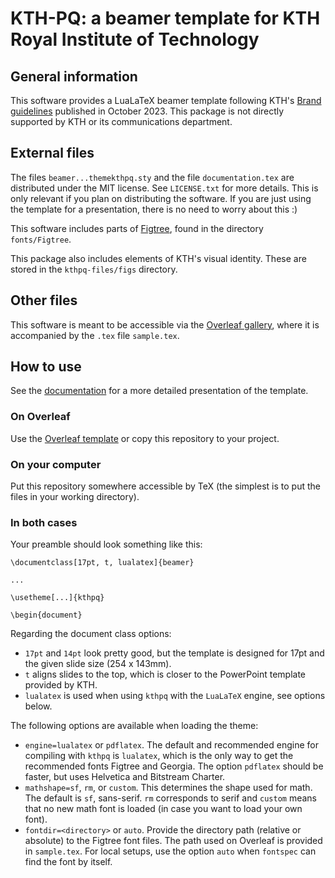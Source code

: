 KTH-PQ: a beamer template for KTH Royal Institute of Technology
===============================================================

General information
-------------------

This software provides a LuaLaTeX beamer template following KTH's
[Brand guidelines](https://intra.kth.se/en/administration/kommunikation/varumarke/grafiskprofil/kth-s-grafiska-profil-1.844676)
published in October 2023. This package is not directly supported by KTH or
its communications department.

External files
--------------

The files `beamer...themekthpq.sty` and the file `documentation.tex` are
distributed under the MIT license. See `LICENSE.txt` for more details. This is
only relevant if you plan on distributing the software. If you are just
using the template for a presentation, there is no need to worry about this :)

This software includes parts of
[Figtree](https://github.com/erikdkennedy/figtree/tree/master), found in the
directory `fonts/Figtree`.

This package also includes elements of KTH's visual identity. These are stored
in the `kthpq-files/figs` directory.

Other files
-----------

This software is meant to be accessible via the
[Overleaf gallery](https://www.overleaf.com/gallery/tagged/kth), where it is
accompanied by the `.tex` file `sample.tex`.

How to use
----------

See the [documentation](https://github.com/th-rtyf-re/kthpq-docs) for a more
detailed presentation of the template.

### On Overleaf

Use the [Overleaf template](https://www.overleaf.com/latex/templates/kthpq-a-kth-beamer-template/ntqfkcrrsbhf)
or copy this repository to your project.

### On your computer

Put this repository somewhere accessible by TeX (the simplest is to put the
files in your working directory).

### In both cases

Your preamble should look something like this:
    
    \documentclass[17pt, t, lualatex]{beamer}
    
    ...
    
    \usetheme[...]{kthpq}
    
    \begin{document}

Regarding the document class options:
- `17pt` and `14pt` look pretty good, but the template is designed for 17pt and
  the given slide size (254 x 143mm).
- `t` aligns slides to the top, which is closer to the PowerPoint template
  provided by KTH.
- `lualatex` is used when using `kthpq` with the `LuaLaTeX` engine, see options
  below.

The following options are available when loading the theme:
- `engine=lualatex` or `pdflatex`. The default and recommended engine
  for compiling with `kthpq` is `lualatex`, which is the only way to get the
  recommended fonts Figtree and Georgia. The option `pdflatex` should be
  faster, but uses Helvetica and Bitstream Charter.
- `mathshape=sf`, `rm`, or `custom`. This determines the shape used for math.
  The default is `sf`, sans-serif. `rm` corresponds to serif and `custom`
  means that no new math font is loaded (in case you want to load your own
  font).
- `fontdir=<directory>` or `auto`. Provide the directory path (relative or
  absolute) to the Figtree font files. The path used on Overleaf is provided
  in `sample.tex`. For local setups, use the option `auto` when `fontspec` can
  find the font by itself.
